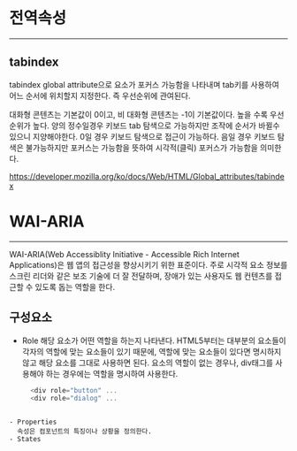 # 전역속성
---
## tabindex
tabindex global attribute으로 요소가 포커스 가능함을 나타내며 tab키를 사용하여 어느 순서에 위치할지 지정한다.
즉 우선순위에 관여된다.

대화형 콘텐츠는 기본값이 0이고, 비 대화형 콘텐츠는 -1이 기본값이다.
높을 수록 우선순위가 높다. 
양의 정수일경우 키보드 tab 탐색으로 가능하지만 조작에 순서가 바뀔수 있으니 지양해야한다.
0일 경우 키보드 탐색으로 접근이 가능하다.
음일 경우 키보드 탐색은 불가능하지만 포커스는 가능함을 뜻하여 시각적(클릭) 포커스가 가능함을 의미한다.

https://developer.mozilla.org/ko/docs/Web/HTML/Global_attributes/tabindex

# WAI-ARIA
---
WAI-ARIA(Web Accessiblity Initiative - Accessible Rich Internet Applications)은 웹 앱의 접근성을 향상시키기 위한 표준이다. 주로 시각적 요소 정보를 스크린 리더와 같은 보조 기술에 더 잘 전달하며, 장애가 있는 사용자도 웹 컨텐츠를 접근할 수 있도록 돕는 역할을 한다.

## 구성요소

- Role
  해당 요소가 어떤 역할을 하는지 나타낸다. HTML5부터는 대부분의 요소들이 각자의 역할에 맞는 요소들이 있기 때문에, 역할에 맞는 요소들이 있다면 명시하지 않고 해당 요소를 그대로 사용하면 된다.
  요소의 역할이 없는 경우나, div태그를 사용해야 하는 경우에는 역할을 명시하여 사용한다.
  ```js
    <div role="button" ...
    <div role="dialog" ...
```
		
- Properties
  속성은 컴포넌트의 특징이나 상황을 정의한다.
- States